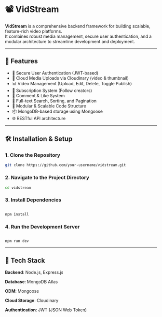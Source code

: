 # 📽️ VidStream

**VidStream** is a comprehensive backend framework for building scalable, feature-rich video platforms.  
It combines robust media management, secure user authentication, and a modular architecture to streamline development and deployment.

---

## 🚀 Features

- 🔐 Secure User Authentication (JWT-based)  
- 📁 Cloud Media Uploads via Cloudinary (video & thumbnail)  
- 📊 Video Management (Upload, Edit, Delete, Toggle Publish)  
- 👥 Subscription System (Follow creators)  
- 💬 Comment & Like System  
- 🔎 Full-text Search, Sorting, and Pagination  
- 🧵 Modular & Scalable Code Structure  
- 📦 MongoDB-based storage using Mongoose  
- 🌐 RESTful API architecture  

---

## 🛠️ Installation & Setup

### 1. Clone the Repository

```bash
git clone https://github.com/your-username/vidstream.git
```
### 2. Navigate to the Project Directory
```bash
cd vidstream
```
### 3. Install Dependencies
```bash

npm install
```
### 4. Run the Development Server
```bash

npm run dev
```
---

## 🧰 Tech Stack
**Backend**: Node.js, Express.js

**Database**: MongoDB Atlas

**ODM**: Mongoose

**Cloud Storage**: Cloudinary

**Authentication**: JWT (JSON Web Token)







